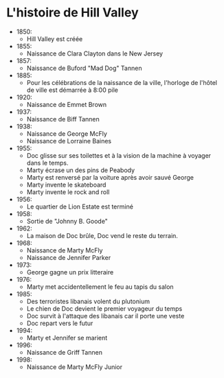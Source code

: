# L'histoire de Hill Valley

- 1850: 
    - Hill Valley est créée
- 1855: 
    - Naissance de Clara Clayton dans le New Jersey
- 1857: 
    - Naissance de Buford "Mad Dog" Tannen
- 1885: 
    - Pour les célébrations de la naissance de la ville, 
      l'horloge de l'hôtel de ville est démarrée à 8:00 pile
- 1920: 
    - Naissance de Emmet Brown
- 1937: 
    - Naissance de Biff Tannen
- 1938: 
    - Naissance de George McFly
    - Naissance de Lorraine Baines
- 1955: 
    - Doc glisse sur ses toilettes et à la vision de la machine à voyager dans le temps.
    - Marty écrase un des pins de Peabody
    - Marty est renversé par la voiture après avoir sauvé George
    - Marty invente le skateboard
    - Marty invente le rock and roll
- 1956: 
    - Le quartier de Lion Estate est terminé
- 1958: 
    - Sortie de "Johnny B. Goode"
- 1962: 
    - La maison de Doc brûle, Doc vend le reste du terrain.
- 1968: 
    - Naissance de Marty McFly
    - Naissance de Jennifer Parker
- 1973: 
    - George gagne un prix litteraire
- 1976: 
    - Marty met accidentellement le feu au tapis du salon
- 1985: 
    - Des terroristes libanais volent du plutonium
    - Le chien de Doc devient le premier voyageur du temps
    - Doc survit à l'attaque des libanais car il porte une veste
    - Doc repart vers le futur
- 1994: 
    - Marty et Jennifer se marient
- 1996: 
    - Naissance de Griff Tannen
- 1998: 
    - Naissance de Marty McFly Junior
